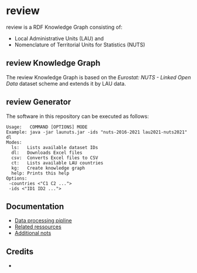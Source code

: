 
# review

review is a RDF Knowledge Graph consisting of:

- Local Administrative Units (LAU) and
- Nomenclature of Territorial Units for Statistics (NUTS)


## review Knowledge Graph

The review Knowledge Graph is based on the *Eurostat: NUTS - Linked Open Data* dataset scheme and extends it by LAU data.


## review Generator

The software in this repository can be executed as follows:

```
Usage:   COMMAND [OPTIONS] MODE
Example: java -jar launuts.jar -ids "nuts-2016-2021 lau2021-nuts2021" dl
Modes:
  ls:   Lists available dataset IDs
  dl:   Downloads Excel files
  csv:  Converts Excel files to CSV
  ct:   Lists available LAU countries
  kg:   Create knowledge graph
  help: Prints this help
Options:
 -countries <"C1 C2 ...">
 -ids <"ID1 ID2 ...">
```

## Documentation

- [Data processing pipline](docs/processing.md)
- [Related ressources](docs/resources.md)
- [Additional nots](docs/notes.md)


## Credits

-